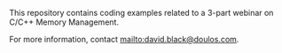 This repository contains coding examples related to a 3-part webinar on C/C++ Memory Management.

For more information, contact <mailto:david.black@doulos.com>.
